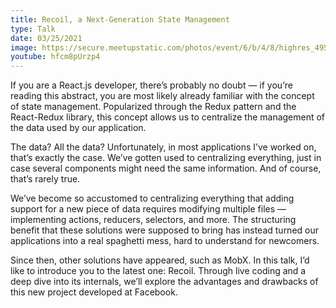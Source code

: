 ```yaml
---
title: Recoil, a Next-Generation State Management
type: Talk
date: 03/25/2021
image: https://secure.meetupstatic.com/photos/event/6/b/4/8/highres_495087464.jpeg
youtube: hfcm8pUrzp4
---
```


If you are a React.js developer, there’s probably no doubt — if you’re reading this abstract, you are most likely already familiar with the concept of state management. Popularized through the Redux pattern and the React-Redux library, this concept allows us to centralize the management of the data used by our application.

The data? All the data? Unfortunately, in most applications I’ve worked on, that’s exactly the case. We’ve gotten used to centralizing everything, just in case several components might need the same information. And of course, that’s rarely true.

We’ve become so accustomed to centralizing everything that adding support for a new piece of data requires modifying multiple files — implementing actions, reducers, selectors, and more. The structuring benefit that these solutions were supposed to bring has instead turned our applications into a real spaghetti mess, hard to understand for newcomers.

Since then, other solutions have appeared, such as MobX. In this talk, I’d like to introduce you to the latest one: Recoil. Through live coding and a deep dive into its internals, we’ll explore the advantages and drawbacks of this new project developed at Facebook.

